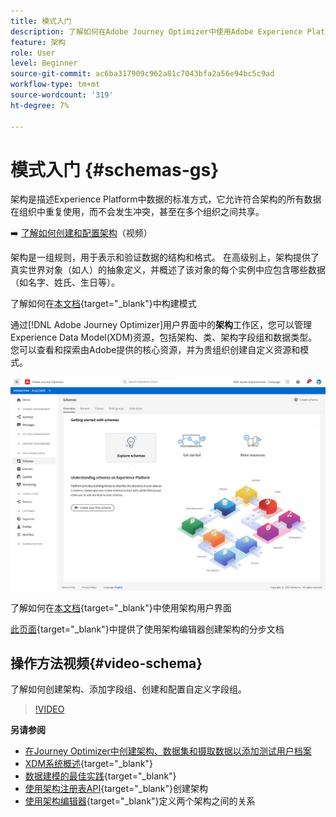 ```yaml
---
title: 模式入门
description: 了解如何在Adobe Journey Optimizer中使用Adobe Experience Platform模式
feature: 架构
role: User
level: Beginner
source-git-commit: ac6ba317909c962a81c7043bfa2a56e94bc5c9ad
workflow-type: tm+mt
source-wordcount: '319'
ht-degree: 7%

---
```


# 模式入门 {#schemas-gs}

架构是描述Experience Platform中数据的标准方式，它允许符合架构的所有数据在组织中重复使用，而不会发生冲突，甚至在多个组织之间共享。

➡️ [了解如何创建和配置架构](#video-schema)（视频）

架构是一组规则，用于表示和验证数据的结构和格式。 在高级别上，架构提供了真实世界对象（如人）的抽象定义，并概述了该对象的每个实例中应包含哪些数据（如名字、姓氏、生日等）。

了解如何在[本文档](https://experienceleague.adobe.com/docs/experience-platform/xdm/schema/composition.html?lang=zh-Hans){target=&quot;_blank&quot;}中构建模式

通过[!DNL Adobe Journey Optimizer]用户界面中的&#x200B;**架构**&#x200B;工作区，您可以管理Experience Data Model(XDM)资源，包括架构、类、架构字段组和数据类型。 您可以查看和探索由Adobe提供的核心资源，并为贵组织创建自定义资源和模式。

![](assets/schemas-home.png)

了解如何在[本文档](https://experienceleague.adobe.com/docs/experience-platform/xdm/ui/overview.html){target=&quot;_blank&quot;}中使用架构用户界面

[此页面](https://experienceleague.adobe.com/docs/experience-platform/xdm/tutorials/create-schema-ui.html?lang=zh-Hans){target=&quot;_blank&quot;}中提供了使用架构编辑器创建架构的分步文档


## 操作方法视频{#video-schema}

了解如何创建架构、添加字段组、创建和配置自定义字段组。

>[!VIDEO](https://video.tv.adobe.com/v/334461?quality=12)

**另请参阅**

* [在Journey Optimizer中创建架构、数据集和摄取数据以添加测试用户档案](building-journeys/creating-test-profiles.md)
* [XDM系统概述](https://experienceleague.adobe.com/docs/experience-platform/xdm/home.html?lang=zh-Hans){target=&quot;_blank&quot;}
* [数据建模的最佳实践](https://experienceleague.adobe.com/docs/experience-platform/xdm/schema/best-practices.html){target=&quot;_blank&quot;}
* [使用架构注册表API](https://experienceleague.adobe.com/docs/experience-platform/xdm/tutorials/create-schema-api.html){target=&quot;_blank&quot;}创建架构
* [使用架构编辑器](https://experienceleague.adobe.com/docs/experience-platform/xdm/tutorials/relationship-ui.html){target=&quot;_blank&quot;}定义两个架构之间的关系

